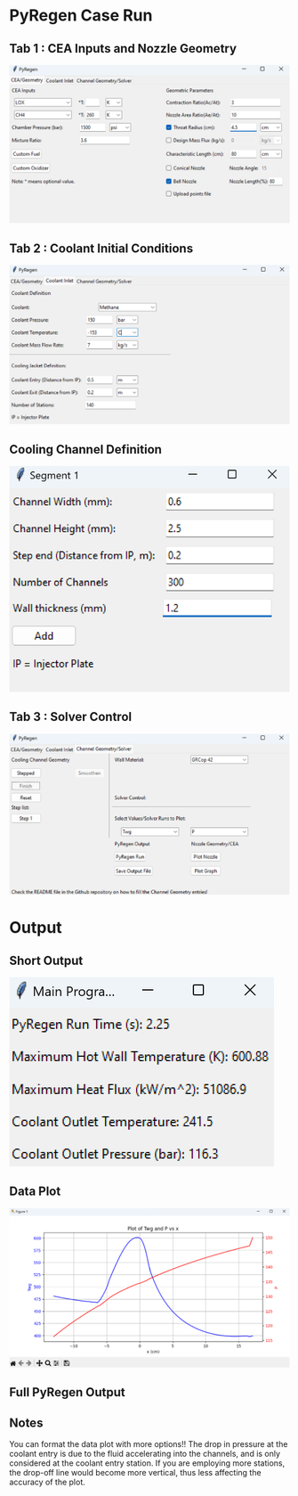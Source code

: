 # PyRegen Case Run

## Tab 1 : CEA Inputs and Nozzle Geometry
![Tab 1 Scrrenshot](https://github.com/creatorandrew86/PyRegen-v1.0/blob/main/Images/Case%20Run/Tab%201.png?raw=true)

## Tab 2 : Coolant Initial Conditions
![Tab 2 Screenshot](https://github.com/creatorandrew86/PyRegen-v1.0/blob/main/Images/Case%20Run/Tab%202.png?raw=true)

## Cooling Channel Definition
![Cooling Channel Geometry Screenshot](https://github.com/creatorandrew86/PyRegen-v1.0/blob/main/Images/Case%20Run/Channel%20Geometry.png?raw=true)

## Tab 3 : Solver Control
![Tab 3 Screenshot](https://github.com/creatorandrew86/PyRegen-v1.0/blob/main/Images/Case%20Run/Tab%203.png?raw=true)

# Output

## Short Output
![Short Output Screenshot](https://github.com/creatorandrew86/PyRegen-v1.0/blob/main/Images/Case%20Run/Short%20Output.png?raw=true)

## Data Plot
![Data Plot Screenshot](https://github.com/creatorandrew86/PyRegen-v1.0/blob/main/Images/Case%20Run/Data%20Plot.png?raw=true)

## Full PyRegen Output

## Notes
You can format the data plot with more options!!
The drop in pressure at the coolant entry is due to the fluid accelerating into the channels, and is only considered at the coolant entry station. If you are employing more stations, the drop-off line would become more vertical, thus less affecting the accuracy of the plot.

